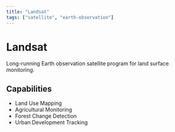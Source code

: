 ```yaml
---
title: "Landsat"
tags: ["satellite", "earth-observation"]
---
```


# Landsat

Long-running Earth observation satellite program for land surface monitoring.

## Capabilities
- Land Use Mapping
- Agricultural Monitoring
- Forest Change Detection
- Urban Development Tracking
